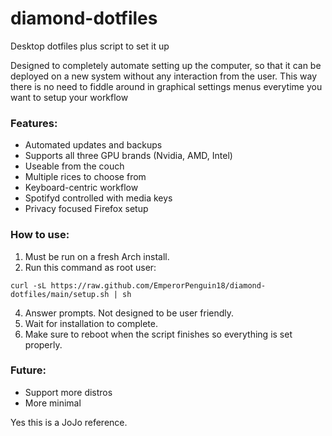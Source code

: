 # diamond-dotfiles
Desktop dotfiles plus script to set it up

Designed to completely automate setting up the computer, so that it can be deployed on a new system without any interaction from the user. This way there is no need to fiddle around in graphical settings menus everytime you want to setup your workflow

### Features:
- Automated updates and backups
- Supports all three GPU brands (Nvidia, AMD, Intel)
- Useable from the couch
- Multiple rices to choose from
- Keyboard-centric workflow
- Spotifyd controlled with media keys
- Privacy focused Firefox setup

### How to use:
1. Must be run on a fresh Arch install.
2. Run this command as root user:
```
curl -sL https://raw.github.com/EmperorPenguin18/diamond-dotfiles/main/setup.sh | sh
```
4. Answer prompts. Not designed to be user friendly.
5. Wait for installation to complete.
6. Make sure to reboot when the script finishes so everything is set properly.

### Future:
- Support more distros
- More minimal

Yes this is a JoJo reference.
